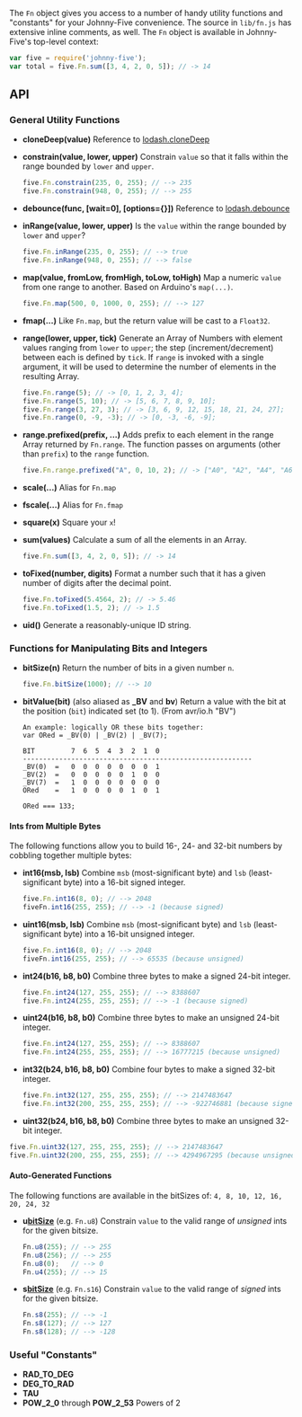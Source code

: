 The `Fn` object gives you access to a number of handy utility functions and "constants" for your Johnny-Five convenience. The source in `lib/fn.js` has extensive inline comments, as well. The `Fn` object is available in Johnny-Five's top-level context:

```js
var five = require('johnny-five');
var total = five.Fn.sum([3, 4, 2, 0, 5]); // -> 14
```

## API

### General Utility Functions

- **cloneDeep(value)** Reference to [lodash.cloneDeep](https://lodash.com/docs/4.16.1#cloneDeep)
- **constrain(value, lower, upper)** Constrain `value` so that it falls within the range bounded by `lower` and `upper`.

    ```js
    five.Fn.constrain(235, 0, 255); // --> 235
    five.Fn.constrain(948, 0, 255); // --> 255
    ```
- **debounce(func, [wait=0], [options={}])** Reference to [lodash.debounce](https://lodash.com/docs/4.16.1#debounce)
- **inRange(value, lower, upper)** Is the `value` within the range bounded by `lower` and `upper`?

    ```js
    five.Fn.inRange(235, 0, 255); // --> true
    five.Fn.inRange(948, 0, 255); // --> false
    ```
    
- **map(value, fromLow, fromHigh, toLow, toHigh)** Map a numeric `value` from one range to another. Based on Arduino's `map(...)`.

    ```js
    five.Fn.map(500, 0, 1000, 0, 255); // --> 127
    ```
    
- **fmap(...)** Like `Fn.map`, but the return value will be cast to a `Float32`.
- **range(lower, upper, tick)** Generate an Array of Numbers with element values ranging from `lower` to `upper`; the step (increment/decrement) between each is defined by `tick`. If `range` is invoked with a single argument, it will be used to determine the number of elements in the resulting Array.

    ```js
    five.Fn.range(5); // -> [0, 1, 2, 3, 4];
    five.Fn.range(5, 10); // -> [5, 6, 7, 8, 9, 10];
    five.Fn.range(3, 27, 3); // -> [3, 6, 9, 12, 15, 18, 21, 24, 27];
    five.Fn.range(0, -9, -3); // -> [0, -3, -6, -9];
    ```
    
- **range.prefixed(prefix, ...)** Adds prefix to each element in the range Array returned by `Fn.range`. The function passes on arguments (other than `prefix`) to the `range` function.

    ```js
    five.Fn.range.prefixed("A", 0, 10, 2); // -> ["A0", "A2", "A4", "A6", "A8", "A10"]
    ```
    
- **scale(...)** Alias for `Fn.map`
- **fscale(...)** Alias for `Fn.fmap`
- **square(x)** Square your `x`!
- **sum(values)** Calculate a sum of all the elements in an Array.

    ```js
    five.Fn.sum([3, 4, 2, 0, 5]); // -> 14
    ```
    
- **toFixed(number, digits)** Format a number such that it has a given number of digits after the decimal point.

    ```js
    five.Fn.toFixed(5.4564, 2); // -> 5.46
    five.Fn.toFixed(1.5, 2); // -> 1.5
    ```
    
- **uid()** Generate a reasonably-unique ID string.

### Functions for Manipulating Bits and Integers

- **bitSize(n)** Return the number of bits in a given number `n`.

    ```js
    five.Fn.bitSize(1000); // --> 10
    ```
    
- **bitValue(bit)** (also aliased as **_BV** and **bv**) Return a value with the bit at the position (`bit`) indicated set (to 1). (From avr/io.h "BV")

    ```
    An example: logically OR these bits together:
    var ORed = _BV(0) | _BV(2) | _BV(7);
    
    BIT         7  6  5  4  3  2  1  0
    ---------------------------------------------------------
    _BV(0)  =   0  0  0  0  0  0  0  1
    _BV(2)  =   0  0  0  0  0  1  0  0
    _BV(7)  =   1  0  0  0  0  0  0  0
    ORed    =   1  0  0  0  0  1  0  1
    
    ORed === 133;
    ```

#### Ints from Multiple Bytes

The following functions allow you to build 16-, 24- and 32-bit numbers by cobbling together multiple bytes:

- **int16(msb, lsb)** Combine `msb` (most-significant byte) and `lsb` (least-significant byte) into a 16-bit signed integer.

    ```js
    five.Fn.int16(8, 0); // --> 2048
    fiveFn.int16(255, 255); // --> -1 (because signed)
    ```
    
- **uint16(msb, lsb)** Combine `msb` (most-significant byte) and `lsb` (least-significant byte) into a 16-bit unsigned integer.

    ```js
    five.Fn.int16(8, 0); // --> 2048
    fiveFn.int16(255, 255); // --> 65535 (because unsigned)
    ```
    
- **int24(b16, b8, b0)** Combine three bytes to make a signed 24-bit integer.

    ```js
    five.Fn.int24(127, 255, 255); // --> 8388607
    five.Fn.int24(255, 255, 255); // --> -1 (because signed)
    ```
    
- **uint24(b16, b8, b0)** Combine three bytes to make an unsigned 24-bit integer.

    ```js
    five.Fn.int24(127, 255, 255); // --> 8388607
    five.Fn.int24(255, 255, 255); // --> 16777215 (because unsigned)
    ```
    
- **int32(b24, b16, b8, b0)** Combine four bytes to make a signed 32-bit integer.

    ```js
    five.Fn.int32(127, 255, 255, 255); // --> 2147483647
    five.Fn.int32(200, 255, 255, 255); // --> -922746881 (because signed)
    ```
    
- **uint32(b24, b16, b8, b0)** Combine three bytes to make an unsigned 32-bit integer.

```js
five.Fn.uint32(127, 255, 255, 255); // --> 2147483647
five.Fn.uint32(200, 255, 255, 255); // --> 4294967295 (because unsigned)
```

#### Auto-Generated Functions

The following functions are available in the bitSizes of: `4, 8, 10, 12, 16, 20, 24, 32`

- **u[bitSize](value)** (e.g. `Fn.u8`) Constrain `value` to the valid range of _unsigned_ ints for the given bitsize.

    ```js
    Fn.u8(255); // --> 255
    Fn.u8(256); // --> 255
    Fn.u8(0);   // --> 0
    Fn.u4(255); // --> 15
    ```

- **s[bitSize](value)** (e.g. `Fn.s16`) Constrain `value` to the valid range of _signed_ ints for the given bitsize.

    ```js
    Fn.s8(255); // --> -1
    Fn.s8(127); // --> 127
    Fn.s8(128); // --> -128
    ```

### Useful "Constants"

- **RAD_TO_DEG**
- **DEG_TO_RAD**
- **TAU**
- **POW_2_0** through **POW_2_53** Powers of 2
